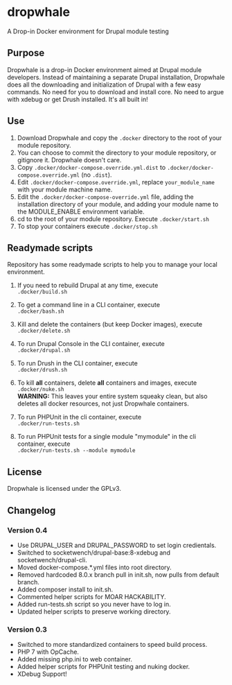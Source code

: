 # dropwhale
A Drop-in Docker environment for Drupal module testing

## Purpose

Dropwhale is a drop-in Docker environment aimed at Drupal module
developers. Instead of maintaining a separate Drupal installation,
Dropwhale does all the downloading and initialization of Drupal with a
few easy commands. No need for you to download and install core. No
need to argue with xdebug or get Drush installed. It's all built in!

## Use

1. Download Dropwhale and copy the `.docker` directory to the root of your module repository.
2. You can choose to commit the directory to your module repository, or gitignore it. Dropwhale doesn't care.
3. Copy `.docker/docker-compose.override.yml.dist` to `.docker/docker-compose.override.yml` (no `.dist`).
4. Edit `.docker/docker-compose.override.yml`, replace `your_module_name` with your module machine name.
5. Edit the `.docker/docker-compose-override.yml` file, adding the
   installation directory of your module, and adding your module name to
   the MODULE_ENABLE environment variable.
6. cd to the root of your module repository. Execute `.docker/start.sh`
7. To stop your containers execute `.docker/stop.sh`

## Readymade scripts
Repository has some readymade scripts to help you to manage your local environment.

1. If you need to rebuild Drupal at any time, execute  
`.docker/build.sh`

2. To get a command line in a CLI container, execute  
`.docker/bash.sh`

3. Kill and delete the containers (but keep Docker images), execute  
`.docker/delete.sh`

4. To run Drupal Console in the CLI container, execute  
`.docker/drupal.sh`

5. To run Drush in the CLI container, execute  
`.docker/drush.sh`

6. To kill **all** containers, delete **all** containers and images, execute  
`.docker/nuke.sh`  
**WARNING:** This leaves your entire system squeaky clean, but also deletes all
docker resources, not just Dropwhale containers.

7. To run PHPUnit in the cli container, execute  
`.docker/run-tests.sh`  

8. To run PHPUnit tests for a single module "mymodule" in the cli container, execute  
`.docker/run-tests.sh --module mymodule`

## License

Dropwhale is licensed under the GPLv3.

## Changelog

### Version 0.4
* Use DRUPAL_USER and DRUPAL_PASSWORD to set login credientals.
* Switched to socketwench/drupal-base:8-xdebug and socketwench/drupal-cli.
* Moved docker-compose.*.yml files into root directory.
* Removed hardcoded 8.0.x branch pull in init.sh, now pulls from default branch.
* Added composer install to init.sh.
* Commented helper scripts for MOAR HACKABILITY.
* Added run-tests.sh script so you never have to log in.
* Updated helper scripts to preserve working directory.

### Version 0.3
* Switched to more standardized containers to speed build process.
* PHP 7 with OpCache.
* Added missing php.ini to web container.
* Added helper scripts for PHPUnit testing and nuking docker.
* XDebug Support!
